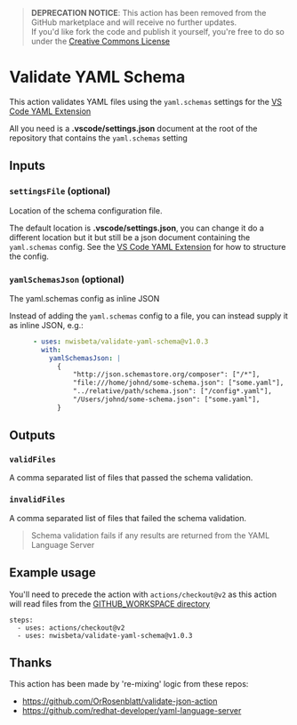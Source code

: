 > **DEPRECATION NOTICE**: This action has been removed from the GitHub marketplace and will receive no further updates.  
> If you'd like fork the code and publish it yourself, you're free to do so under the [Creative Commons License](https://github.com/nwisbeta/validate-yaml-schema/blob/master/LICENSE.md)

# Validate YAML Schema

This action validates YAML files using the `yaml.schemas` settings for the [VS Code YAML Extension](https://marketplace.visualstudio.com/items?itemName=redhat.vscode-yaml)

All you need is a **.vscode/settings.json** document at the root of the repository that contains the `yaml.schemas` setting

## Inputs

### `settingsFile` (optional)

Location of the schema configuration file.

The default location is **.vscode/settings.json**, you can change it do a different location but it but still be a json document containing the `yaml.schemas` config.
See the [VS Code YAML Extension](https://marketplace.visualstudio.com/items?itemName=redhat.vscode-yaml) for how to structure the config.


### `yamlSchemasJson` (optional)

The yaml.schemas config as inline JSON

Instead of adding the `yaml.schemas` config to a file, you can instead supply it as inline JSON, e.g.:

```yaml
      - uses: nwisbeta/validate-yaml-schema@v1.0.3
        with:
          yamlSchemasJson: |
            {
                "http://json.schemastore.org/composer": ["/*"],
                "file:///home/johnd/some-schema.json": ["some.yaml"],
                "../relative/path/schema.json": ["/config*.yaml"],
                "/Users/johnd/some-schema.json": ["some.yaml"],
            }
```


## Outputs

### `validFiles`

A comma separated list of files that passed the schema validation.

### `invalidFiles`

A comma separated list of files that failed the schema validation.

 > Schema validation fails if any results are returned from the YAML Language Server

## Example usage
 You'll need to precede the action with `actions/checkout@v2` as this action will read files from the [GITHUB_WORKSPACE directory](https://help.github.com/en/actions/configuring-and-managing-workflows/using-environment-variables)

    steps:
      - uses: actions/checkout@v2
      - uses: nwisbeta/validate-yaml-schema@v1.0.3

## Thanks
This action has been made by 're-mixing' logic from these repos:
 - https://github.com/OrRosenblatt/validate-json-action
 - https://github.com/redhat-developer/yaml-language-server
